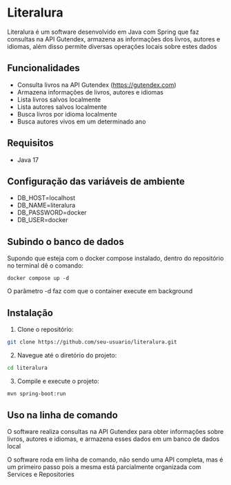 # Literalura

Literalura é um software desenvolvido em Java com Spring que faz consultas na API Gutendex, armazena as informações dos livros, autores e idiomas, além disso permite diversas operações locais sobre estes dados

## Funcionalidades

- Consulta livros na API Gutendex (https://gutendex.com)
- Armazena informações de livros, autores e idiomas
- Lista livros salvos localmente
- Lista autores salvos localmente
- Busca livros por idioma localmente
- Busca autores vivos em um determinado ano

## Requisitos

- Java 17

## Configuração das variáveis de ambiente

- DB_HOST=localhost
- DB_NAME=literalura
- DB_PASSWORD=docker
- DB_USER=docker

## Subindo o banco de dados

Supondo que esteja com o docker compose instalado, dentro do repositório no terminal dê o comando:

```docker
docker compose up -d
```

O parâmetro -d faz com que o container execute em background

## Instalação

1. Clone o repositório:

```bash
git clone https://github.com/seu-usuario/literalura.git
```

2. Navegue até o diretório do projeto:

```bash
cd literalura
```

3. Compile e execute o projeto:

```bash
mvn spring-boot:run
```

## Uso na linha de comando

O software realiza consultas na API Gutendex para obter informações sobre livros, autores e idiomas, e armazena esses dados em um banco de dados local

O software roda em linha de comando, não sendo uma API completa, mas é um primeiro passo pois a mesma está parcialmente organizada com Services e Repositories
